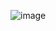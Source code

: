 ![image](https://github.com/NovaCript/FullStack-image-generator/assets/114811823/a979976c-4d60-454f-9d96-cb083bbd3651)
